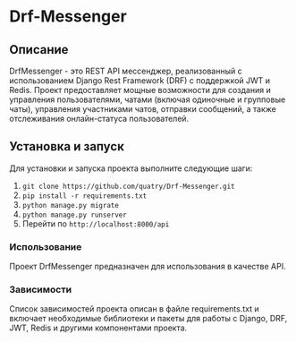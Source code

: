 # Drf-Messenger
## Описание
DrfMessenger - это REST API мессенджер, реализованный с использованием Django Rest Framework (DRF) с поддержкой JWT и Redis. Проект предоставляет мощные возможности для создания и управления пользователями, чатами (включая одиночные и групповые чаты), управления участниками чатов, отправки сообщений, а также отслеживания онлайн-статуса пользователей.

## Установка и запуск
Для установки и запуска проекта выполните следующие шаги:

1. ```git clone https://github.com/quatry/Drf-Messenger.git```
2. ```pip install -r requirements.txt```
3. ```python manage.py migrate```
4. ```python manage.py runserver```
5. Перейти по ```http://localhost:8000/api```
### Использование
Проект DrfMessenger предназначен для использования в качестве API.
### Зависимости
Список зависимостей проекта описан в файле requirements.txt и включает необходимые библиотеки и пакеты для работы с Django, DRF, JWT, Redis и другими компонентами проекта.
